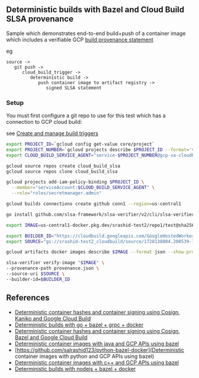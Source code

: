 
## Deterministic builds with Bazel and Cloud Build SLSA provenance

Sample which demonstrates end-to-end build+push of a container image which includes a verifiable GCP [build provenance statement](https://cloud.google.com/build/docs/securing-builds/generate-validate-build-provenance)

eg

```
source -> 
   git push -> 
      cloud_build_trigger -> 
         deterministic build -> 
            push container image to artifact registry -> 
               signed SLSA statement
```


### Setup

You must first configure a git repo to use for this test which has a connection to GCP cloud build:

see [Create and manage build triggers](https://cloud.google.com/build/docs/automating-builds/github/connect-repo-github?generation=2nd-gen)


```bash
export PROJECT_ID=`gcloud config get-value core/project`
export PROJECT_NUMBER=`gcloud projects describe $PROJECT_ID --format='value(projectNumber)'`
export CLOUD_BUILD_SERVICE_AGENT="service-$PROJECT_NUMBER@gcp-sa-cloudbuild.iam.gserviceaccount.com"

gcloud source repos create cloud_build_slsa
gcloud source repos clone cloud_build_slsa

gcloud projects add-iam-policy-binding $PROJECT_ID \
  --member="serviceAccount:$CLOUD_BUILD_SERVICE_AGENT" \
  --role="roles/secretmanager.admin"

gcloud builds connections create github conn1 --region=us-central1
```


```bash
go install github.com/slsa-framework/slsa-verifier/v2/cli/slsa-verifier@latest

export IMAGE=us-central1-docker.pkg.dev/srashid-test2/repo1/test@sha256:ad0f88043f0e8a22aa52000e324523f496b5377ea2690f7d3f86a454997efa45

export BUILDER_ID="https://cloudbuild.googleapis.com/GoogleHostedWorker"
export SOURCE="gs://srashid-test2_cloudbuild/source/1728138804.200539-7c3518f252d54daaa666badfb86d85ab.tgz#1728138804875155"

gcloud artifacts docker images describe $IMAGE --format json --show-provenance > provenance.json

slsa-verifier verify-image "$IMAGE" \
--provenance-path provenance.json \
--source-uri $SOURCE \
--builder-id=$BUILDER_ID
```


## References

- [Deterministic container hashes and container signing using Cosign, Kaniko and Google Cloud Build](https://github.com/salrashid123/cosign_kaniko_cloud_build)
- [Deterministic builds with go + bazel + grpc + docker](https://github.com/salrashid123/go-grpc-bazel-docker)
- [Deterministic container hashes and container signing using Cosign, Bazel and Google Cloud Build](https://github.com/salrashid123/cosign_bazel_cloud_build)
- [Deterministic container images with java and GCP APIs using bazel](https://github.com/salrashid123/java-bazel-docker)
- [https://github.com/salrashid123/python-bazel-docker](Deterministic container images with python and GCP APIs using bazel)
- [Deterministic container images with c++ and GCP APIs using bazel](https://github.com/salrashid123/cpp-bazel-docker)
- [Deterministic builds with nodejs + bazel + docker](https://github.com/salrashid123/nodejs-bazel-docker)




